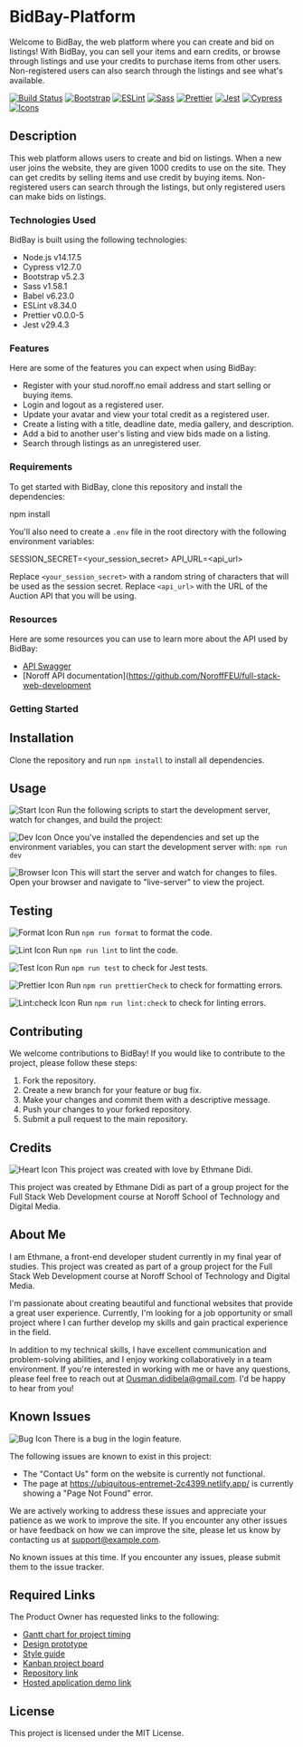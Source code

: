 # BidBay-Platform

Welcome to BidBay, the web platform where you can create and bid on listings! With BidBay, you can sell your items and earn credits, or browse through listings and use your credits to purchase items from other users. Non-registered users can also search through the listings and see what's available.

[![Build Status](https://img.shields.io/badge/build-passing-brightgreen)](https://github.com/Ousman37/BidBay-Platform/actions)
[![Bootstrap](https://img.shields.io/badge/bootstrap-5.2.3-blueviolet)](https://getbootstrap.com/docs/5.1/getting-started/introduction/)
[![ESLint](https://img.shields.io/badge/eslint-8.34.0-orange)](https://eslint.org/)
[![Sass](https://img.shields.io/badge/sass-1.58.1-pink)](https://sass-lang.com/)
[![Prettier](https://img.shields.io/badge/prettier-0.0.0--5-yellow)](https://prettier.io/)
[![Jest](https://img.shields.io/badge/jest-29.4.3-purple)](https://jestjs.io/)
[![Cypress](https://img.shields.io/badge/cypress-12.7.0-brightgreen)](https://www.cypress.io/)
[![Icons](https://img.shields.io/badge/icons-1.0.0-green)](https://fontawesome.com/)

## Description

This web platform allows users to create and bid on listings. When a new user joins the website, they are given 1000 credits to use on the site. They can get credits by selling items and use credit by buying items. Non-registered users can search through the listings, but only registered users can make bids on listings.

### Technologies Used

BidBay is built using the following technologies:

- Node.js v14.17.5
- Cypress v12.7.0
- Bootstrap v5.2.3
- Sass v1.58.1
- Babel v6.23.0
- ESLint v8.34.0
- Prettier v0.0.0-5
- Jest v29.4.3

### Features

Here are some of the features you can expect when using BidBay:

- Register with your stud.noroff.no email address and start selling or buying items.
- Login and logout as a registered user.
- Update your avatar and view your total credit as a registered user.
- Create a listing with a title, deadline date, media gallery, and description.
- Add a bid to another user's listing and view bids made on a listing.
- Search through listings as an unregistered user.

### Requirements

To get started with BidBay, clone this repository and install the dependencies:

npm install

You'll also need to create a `.env` file in the root directory with the following environment variables:

SESSION_SECRET=<your_session_secret>
API_URL=<api_url>

Replace `<your_session_secret>` with a random string of characters that will be used as the session secret. Replace `<api_url>` with the URL of the Auction API that you will be using.

### Resources

Here are some resources you can use to learn more about the API used by BidBay:

- [API Swagger](https://auction-api.northeurope.cloudapp.azure.com/swagger/index.html)
- [Noroff API documentation](https://github.com/NoroffFEU/full-stack-web-development

### Getting Started

## Installation

Clone the repository and run `npm install` to install all dependencies.

## Usage

![Start Icon](https://img.shields.io/badge/-Start-blue) Run the following scripts to start the development server, watch for changes, and build the project:

![Dev Icon](https://img.shields.io/badge/-Dev-green) Once you've installed the dependencies and set up the environment variables, you can start the development server with: `npm run dev`

![Browser Icon](https://img.shields.io/badge/-Browser-blue) This will start the server and watch for changes to files. Open your browser and navigate to "live-server" to view the project.

## Testing

![Format Icon](https://img.shields.io/badge/-Format-green) Run `npm run format` to format the code.

![Lint Icon](https://img.shields.io/badge/-Lint-orange) Run `npm run lint` to lint the code.

![Test Icon](https://img.shields.io/badge/-Test-purple) Run `npm run test` to check for Jest tests.

![Prettier Icon](https://img.shields.io/badge/-Prettier-yellow) Run `npm run prettierCheck` to check for formatting errors.

![Lint:check Icon](https://img.shields.io/badge/-Lint:check-orange) Run `npm run lint:check` to check for linting errors.

## Contributing

We welcome contributions to BidBay! If you would like to contribute to the project, please follow these steps:

1. Fork the repository.
2. Create a new branch for your feature or bug fix.
3. Make your changes and commit them with a descriptive message.
4. Push your changes to your forked repository.
5. Submit a pull request to the main repository.

## Credits

![Heart Icon](https://img.shields.io/badge/-Made%20with%20Love-red) This project was created with love by Ethmane Didi.

This project was created by Ethmane Didi as part of a group project for the Full Stack Web Development course at Noroff School of Technology and Digital Media.

## About Me

I am Ethmane, a front-end developer student currently in my final year of studies. This project was created as part of a group project for the Full Stack Web Development course at Noroff School of Technology and Digital Media.

I'm passionate about creating beautiful and functional websites that provide a great user experience. Currently, I'm looking for a job opportunity or small project where I can further develop my skills and gain practical experience in the field.

In addition to my technical skills, I have excellent communication and problem-solving abilities, and I enjoy working collaboratively in a team environment. If you're interested in working with me or have any questions, please feel free to reach out at Ousman.didibela@gmail.com. I'd be happy to hear from you!

## Known Issues

![Bug Icon](https://img.shields.io/badge/-Bug-red) There is a bug in the login feature.

The following issues are known to exist in this project:

- The "Contact Us" form on the website is currently not functional.
- The page at https://ubiquitous-entremet-2c4399.netlify.app/ is currently showing a "Page Not Found" error.

We are actively working to address these issues and appreciate your patience as we work to improve the site. If you encounter any other issues or have feedback on how we can improve the site, please let us know by contacting us at [support@example.com](mailto:support@example.com).


No known issues at this time. If you encounter any issues, please submit them to the issue tracker.


## Required Links

The Product Owner has requested links to the following:

- [Gantt chart for project timing](https://example.com/gantt-chart)
- [Design prototype](https://example.com/design-prototype)
- [Style guide](https://example.com/style-guide)
- [Kanban project board](https://example.com/kanban-board)
- [Repository link](https://example.com/repository)
- [Hosted application demo link](https://example.com/demo)


## License

This project is licensed under the MIT License.
